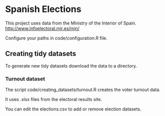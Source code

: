 Spanish Elections
=================

This project uses data from the Ministry of the Interior of Spain.
http://www.infoelectoral.mir.es/min/

Configure your paths in code/configuration.R file.

## Creating tidy datasets
To generate new tidy datasets download the data to a directory.

### Turnout dataset
The script code/creating_datasets/turnout.R creates the voter turnout data.

It uses .xlsx files from the electoral results site.

You can edit the elections.csv to add or remove election datasets.
